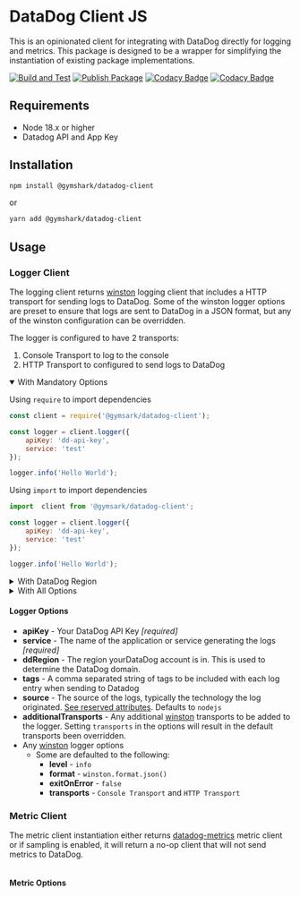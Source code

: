 # DataDog Client JS

This is an opinionated client for integrating with DataDog directly for logging and metrics. 
This package is designed to be a wrapper for simplifying the instantiation of existing package implementations.

[![Build and Test](https://github.com/gymshark/datadog-client-js/actions/workflows/build.yaml/badge.svg)](https://github.com/gymshark/datadog-client-js/actions/workflows/build.yaml)
[![Publish Package](https://github.com/gymshark/datadog-client-js/actions/workflows/publish.yaml/badge.svg?branch=main)](https://github.com/gymshark/datadog-client-js/actions/workflows/publish.yaml)
[![Codacy Badge](https://app.codacy.com/project/badge/Grade/51830d3cc410417c94543df82dc09a6f)](https://app.codacy.com/gh/gymshark/datadog-client-js/dashboard?utm_source=gh&utm_medium=referral&utm_content=&utm_campaign=Badge_grade)
[![Codacy Badge](https://app.codacy.com/project/badge/Coverage/51830d3cc410417c94543df82dc09a6f)](https://app.codacy.com/gh/gymshark/datadog-client-js/dashboard?utm_source=gh&utm_medium=referral&utm_content=&utm_campaign=Badge_coverage)

## Requirements

* Node 18.x or higher
* Datadog API and App Key

## Installation

```bash
npm install @gymshark/datadog-client
```
or
```bash
yarn add @gymshark/datadog-client
```

## Usage

### Logger Client
The logging client returns [winston](https://www.npmjs.com/package/winston) logging client that includes a HTTP transport for sending logs to DataDog.
Some of the winston logger options are preset to ensure that logs are sent to DataDog in a JSON format, but any of the winston configuration can be overridden.

The logger is configured to have 2 transports:
1. Console Transport to log to the console
2. HTTP Transport to configured to send logs to DataDog

<details open>
<summary>With Mandatory Options</summary>

Using `require` to import dependencies
```javascript
const client = require('@gymsark/datadog-client');

const logger = client.logger({
    apiKey: 'dd-api-key',
    service: 'test'
});

logger.info('Hello World');
```

Using `import` to import dependencies
```javascript
import  client from '@gymsark/datadog-client';

const logger = client.logger({
    apiKey: 'dd-api-key',
    service: 'test'
});

logger.info('Hello World');
```
</details>

<details>
<summary>With DataDog Region</summary>

Using `require` to import dependencies
```javascript
const client = require('@gymsark/datadog-client');

const logger = client.logger({
    apiKey: 'dd-api-key',
    service: 'test',
    ddRegion: 'eu'
});

logger.info('Hello World');
```

Using `import` to import dependencies
```javascript
import  client from '@gymsark/datadog-client';

const logger = client.logger({
    apiKey: 'dd-api-key',
    service: 'test',
    ddRegion: 'eu'
});

logger.info('Hello World');
```
</details>
<details>
<summary>With All Options</summary>

Using `require` to import dependencies
```javascript
const client = require('@gymsark/datadog-client');
const winston = require('winston');

const logger = client.logger({
    apiKey: 'dd-api-key',
    service: 'test',
    ddRegion: 'eu',
    tags: 'env:develop,app:this-service,version:1.0.0',
    level: `debug`,
    format: winston.format.combine(
        winston.format.timestamp(),
        winston.format.json()
    ),
  additionalTransports: [
        new winston.transports.File({ filename: 'error.log', level: 'error' })
    ]
});

logger.info('Hello World');
```

Using `import` to import dependencies
```javascript
import  client from '@gymsark/datadog-client';
import winston from 'winston';

const logger = client.logger({
    apiKey: 'dd-api-key',
    service: 'test',
    ddRegion: 'eu',
    tags: 'env:develop,app:this-service,version:1.0.0',
    level: `debug`,
    format: winston.format.combine(
        winston.format.timestamp(),
        winston.format.json()
    ),
  additionalTransports: [
        new winston.transports.File({ filename: 'error.log', level: 'error' })
    ]
});
logger.info('Hello World');
```
</details>

#### Logger Options
- **apiKey** - Your DataDog API Key *[required]*
- **service** - The name of the application or service generating the logs *[required]*
- **ddRegion** - The region yourDataDog account is in. This is used to determine the DataDog domain.
- **tags** - A comma separated string of tags to be included with each log entry when sending to Datadog
- **source** - The source of the logs, typically the technology the log originated. [See reserved attributes](https://docs.datadoghq.com/logs/log_configuration/attributes_naming_convention/#reserved-attributes). Defaults to `nodejs`
- **additionalTransports** - Any additional [winston](https://www.npmjs.com/package/winston) transports to be added to the logger. Setting `transports` in the options will result in the default transports been overridden.
- Any [winston](https://www.npmjs.com/package/winston) logger options
  - Some are defaulted to the following:
    - **level** - `info`
    - **format** - `winston.format.json()`
    - **exitOnError** - `false`
    - **transports** - `Console Transport` and `HTTP Transport`

### Metric Client
The metric client instantiation either returns [datadog-metrics](https://www.npmjs.com/package/datadog-metrics) metric client or if sampling is enabled, it will return a no-op client that will not send metrics to DataDog.

```javascript

```

#### Metric Options